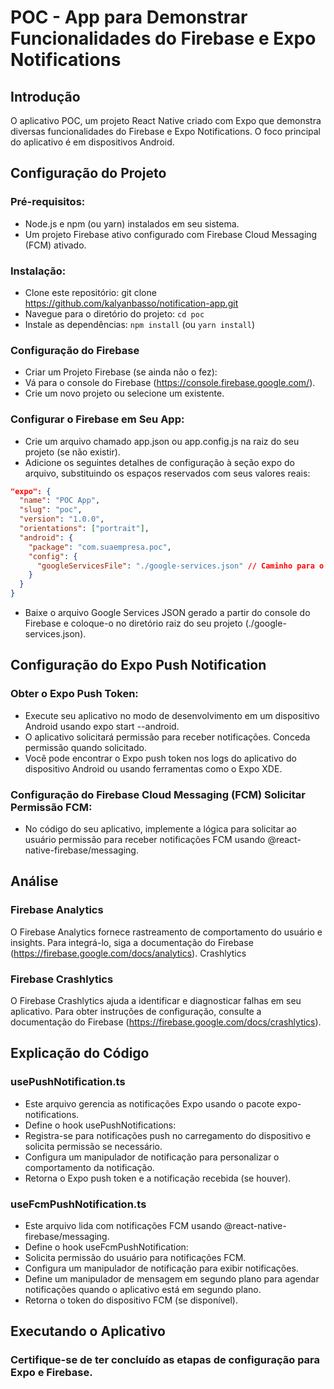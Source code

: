 # POC - App para Demonstrar Funcionalidades do Firebase e Expo Notifications

## Introdução

O aplicativo POC, um projeto React Native criado com Expo que demonstra diversas funcionalidades do Firebase e Expo Notifications. O foco principal do aplicativo é em dispositivos Android.

## Configuração do Projeto

### Pré-requisitos:

- Node.js e npm (ou yarn) instalados em seu sistema.
- Um projeto Firebase ativo configurado com Firebase Cloud Messaging (FCM) ativado.

### Instalação:

- Clone este repositório: git clone https://github.com/kalyanbasso/notification-app.git
- Navegue para o diretório do projeto: `cd poc`
- Instale as dependências: `npm install` (ou `yarn install`)

### Configuração do Firebase

- Criar um Projeto Firebase (se ainda não o fez):
- Vá para o console do Firebase (https://console.firebase.google.com/).
- Crie um novo projeto ou selecione um existente.

### Configurar o Firebase em Seu App:

- Crie um arquivo chamado app.json ou app.config.js na raiz do seu projeto (se não existir).
- Adicione os seguintes detalhes de configuração à seção expo do arquivo, substituindo os espaços reservados com seus valores reais:

```json
"expo": {
  "name": "POC App",
  "slug": "poc",
  "version": "1.0.0",
  "orientations": ["portrait"],
  "android": {
    "package": "com.suaempresa.poc",
    "config": {
      "googleServicesFile": "./google-services.json" // Caminho para o seu arquivo Google Services JSON
    }
  }
}
```

- Baixe o arquivo Google Services JSON gerado a partir do console do Firebase e coloque-o no diretório raiz do seu projeto (./google-services.json).

## Configuração do Expo Push Notification

### Obter o Expo Push Token:

- Execute seu aplicativo no modo de desenvolvimento em um dispositivo Android usando expo start --android.
- O aplicativo solicitará permissão para receber notificações. Conceda permissão quando solicitado.
- Você pode encontrar o Expo push token nos logs do aplicativo do dispositivo Android ou usando ferramentas como o Expo XDE.

### Configuração do Firebase Cloud Messaging (FCM) Solicitar Permissão FCM:

- No código do seu aplicativo, implemente a lógica para solicitar ao usuário permissão para receber notificações FCM usando @react-native-firebase/messaging.

## Análise

### Firebase Analytics

O Firebase Analytics fornece rastreamento de comportamento do usuário e insights. Para integrá-lo, siga a documentação do Firebase (https://firebase.google.com/docs/analytics).
Crashlytics

### Firebase Crashlytics

O Firebase Crashlytics ajuda a identificar e diagnosticar falhas em seu aplicativo. Para obter instruções de configuração, consulte a documentação do Firebase (https://firebase.google.com/docs/crashlytics).

## Explicação do Código

### usePushNotification.ts

- Este arquivo gerencia as notificações Expo usando o pacote expo-notifications.
- Define o hook usePushNotifications:
- Registra-se para notificações push no carregamento do dispositivo e solicita permissão se necessário.
- Configura um manipulador de notificação para personalizar o comportamento da notificação.
- Retorna o Expo push token e a notificação recebida (se houver).

### useFcmPushNotification.ts

- Este arquivo lida com notificações FCM usando @react-native-firebase/messaging.
- Define o hook useFcmPushNotification:
- Solicita permissão do usuário para notificações FCM.
- Configura um manipulador de notificação para exibir notificações.
- Define um manipulador de mensagem em segundo plano para agendar notificações quando o aplicativo está em segundo plano.
- Retorna o token do dispositivo FCM (se disponível).

## Executando o Aplicativo

### Certifique-se de ter concluído as etapas de configuração para Expo e Firebase.
